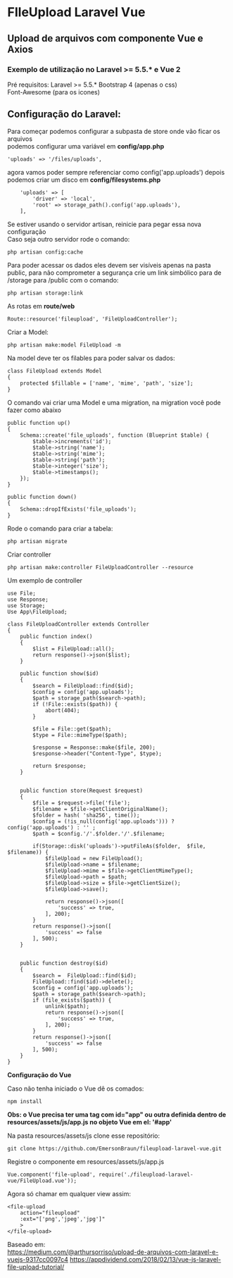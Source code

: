 # FIleUpload Laravel Vue
## Upload de arquivos com componente Vue e Axios 

### Exemplo de utilização no Laravel >= 5.5.* e Vue 2

Pré requisitos:
Laravel >= 5.5.*
Bootstrap 4 (apenas o css)  
Font-Awesome (para os icones)

## Configuração do Laravel:

Para começar podemos configurar a subpasta de store onde vão ficar os arquivos  
podemos configurar uma variável em **config/app.php**

```
'uploads' => '/files/uploads',
```

agora vamos poder sempre referenciar como config('app.uploads')
depois podemos criar um disco em **config/filesystems.php**

```
    'uploads' => [
        'driver' => 'local',
        'root' => storage_path().config('app.uploads'),
    ],
```

Se estiver usando o servidor artisan, reinicie para pegar essa nova configuração  
Caso seja outro servidor rode o comando:

```
php artisan config:cache
```

Para poder acessar os dados eles devem ser visíveis apenas na pasta public, para não comprometer a segurança crie um link simbólico para de /storage para /public com o comando:

```
php artisan storage:link
```

As rotas em **route/web**

```
Route::resource('fileupload', 'FileUploadController');
```
Criar a Model:

```
php artisan make:model FileUpload -m
````

Na model deve ter os filables para poder salvar os dados:

```
class FileUpload extends Model
{
    protected $fillable = ['name', 'mime', 'path', 'size'];
}
```

O comando vai criar uma Model e uma migration, na migration você pode fazer como abaixo

```
public function up()
{
    Schema::create('file_uploads', function (Blueprint $table) {
        $table->increments('id');
        $table->string('name');
        $table->string('mime');
        $table->string('path');
        $table->integer('size');
        $table->timestamps();
    });
}

public function down()
{
    Schema::dropIfExists('file_uploads');
}
```

Rode o comando para criar a tabela:

```
php artisan migrate
```

Criar controller

```
php artisan make:controller FileUploadController --resource
```

Um exemplo de controller

```
use File;
use Response;
use Storage;
Use App\FileUpload;

class FileUploadController extends Controller
{
    public function index()
    {
        $list = FileUpload::all();
        return response()->json($list);
    }

    public function show($id)
    {
        $search = FileUpload::find($id);
        $config = config('app.uploads');
        $path = storage_path($search->path);
        if (!File::exists($path)) {
            abort(404);
        }

        $file = File::get($path);
        $type = File::mimeType($path);

        $response = Response::make($file, 200);
        $response->header("Content-Type", $type);

        return $response;
    }


    public function store(Request $request)
    {
        $file = $request->file('file');
        $filename = $file->getClientOriginalName();
        $folder = hash( 'sha256', time());
        $config = (!is_null(config('app.uploads'))) ? config('app.uploads') : '' ;
        $path = $config.'/'.$folder.'/'.$filename;

        if(Storage::disk('uploads')->putFileAs($folder,  $file, $filename)) {
            $fileUpload = new FileUpload();
            $fileUpload->name = $filename;
            $fileUpload->mime = $file->getClientMimeType();
            $fileUpload->path = $path;
            $fileUpload->size = $file->getClientSize();
            $fileUpload->save();

            return response()->json([
                'success' => true,
            ], 200);
        }
        return response()->json([
            'success' => false
        ], 500);
    }


    public function destroy($id)
    {
        $search =  FileUpload::find($id);
        FileUpload::find($id)->delete();
        $config = config('app.uploads');
        $path = storage_path($search->path);
        if (file_exists($path)) {
            unlink($path);
            return response()->json([
                'success' => true,
            ], 200);
        }
        return response()->json([
            'success' => false
        ], 500);
    }
}
```

**Configuração do Vue**

Caso não tenha iniciado o Vue dê os comados:

```
npm install
```

**Obs: o Vue precisa ter uma tag com id="app" ou outra definida dentro de resources/assets/js/app.js no objeto Vue em el: '#app'**

Na pasta resources/assets/js clone esse repositório:

```
git clone https://github.com/EmersonBraun/fileupload-laravel-vue.git
```

Registre o componente em resources/assets/js/app.js


```
Vue.component('file-upload', require('./fileupload-laravel-vue/FileUpload.vue'));
```

Agora só chamar em qualquer view assim:

```
<file-upload 
    action="fileupload"
    :ext="['png','jpeg','jpg']" 
    >
</file-upload>
```


Baseado em:  
https://medium.com/@arthursorriso/upload-de-arquivos-com-laravel-e-vuejs-9317cc0097c4
https://appdividend.com/2018/02/13/vue-js-laravel-file-upload-tutorial/
